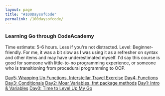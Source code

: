 ```yaml
---
layout: page
title: "#100DaysofCode"
permalink: /100daysofcode/
---
```


### Learning Go through CodeAcademy
Time estimate: 5-6 hours. Less if you're not distracted.
Level: Beginner-friendly. For me, it was a bit slow as I was using it as a refresher on syntax and other items and may have underestimated myself. I'd say this course is good for someone with little-to-no programming experience, or someone who is transitioning from procedural programming to OOP.

[Day5: Wrapping Up Functions, Interstellar Travel Exercise](https://laurendc.github.io/100daysofcode-day-5/)
[Day4: Functions](https://laurendc.github.io/100daysofcode-day-4/)
[Day3: Conditionals](https://laurendc.github.io/100daysofcode-day-3/)
[Day2: Moar Variables, fmt package methods](https://laurendc.github.io/100daysofcode-day-2/)
[Day1: Intro & Variables](https://laurendc.github.io/100daysofcode-day-1/)
[Day0: Time to Level Up My Go](https://laurendc.github.io/100daysofcode-day-0/)
